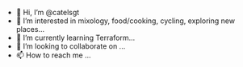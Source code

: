 - 👋 Hi, I’m @catelsgt
- 👀 I’m interested in mixology, food/cooking, cycling, exploring new places...
- 🌱 I’m currently learning Terraform...
- 💞️ I’m looking to collaborate on ...
- 📫 How to reach me ...

<!---
catelsgt/catelsgt is a ✨ special ✨ repository because its `README.md` (this file) appears on your GitHub profile.
You can click the Preview link to take a look at your changes.
--->
